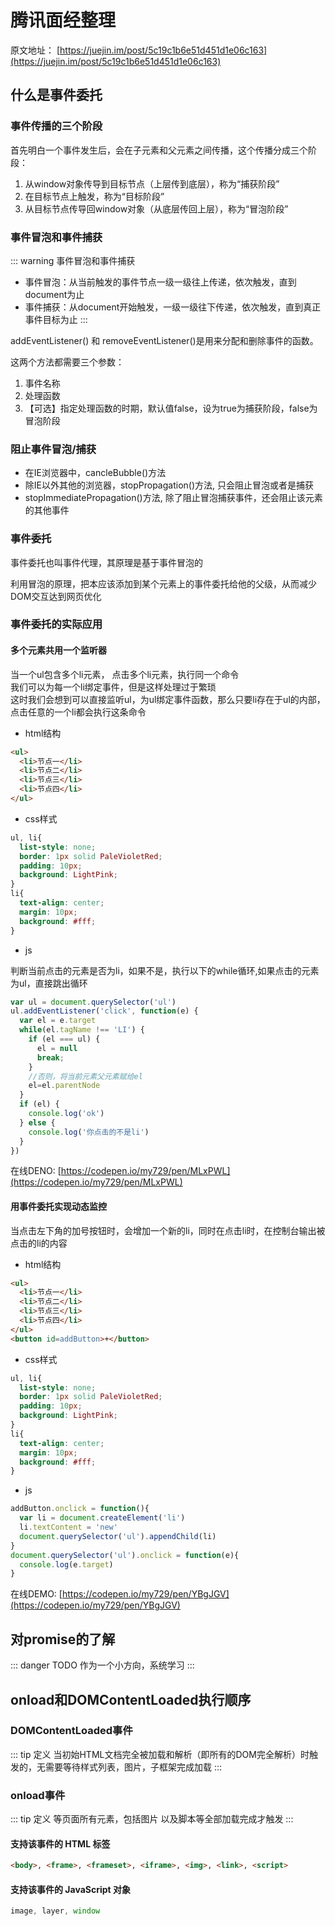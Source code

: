 # 腾讯面经整理

原文地址： [https://juejin.im/post/5c19c1b6e51d451d1e06c163](https://juejin.im/post/5c19c1b6e51d451d1e06c163)

## 什么是事件委托

### 事件传播的三个阶段

首先明白一个事件发生后，会在子元素和父元素之间传播，这个传播分成三个阶段：

  1. 从window对象传导到目标节点（上层传到底层），称为“捕获阶段”
  2. 在目标节点上触发，称为“目标阶段”
  3. 从目标节点传导回window对象（从底层传回上层），称为“冒泡阶段”

### 事件冒泡和事件捕获

::: warning 事件冒泡和事件捕获
* 事件冒泡：从当前触发的事件节点一级一级往上传递，依次触发，直到document为止
* 事件捕获：从document开始触发，一级一级往下传递，依次触发，直到真正事件目标为止
:::

addEventListener() 和 removeEventListener()是用来分配和删除事件的函数。

这两个方法都需要三个参数：
  1. 事件名称
  2. 处理函数
  3. 【可选】指定处理函数的时期，默认值false，设为true为捕获阶段，false为冒泡阶段

### 阻止事件冒泡/捕获

* 在IE浏览器中，cancleBubble()方法
* 除IE以外其他的浏览器，stopPropagation()方法, 只会阻止冒泡或者是捕获
* stopImmediatePropagation()方法, 除了阻止冒泡捕获事件，还会阻止该元素的其他事件

### 事件委托

事件委托也叫事件代理，其原理是基于事件冒泡的

利用冒泡的原理，把本应该添加到某个元素上的事件委托给他的父级，从而减少DOM交互达到网页优化

### 事件委托的实际应用

#### 多个元素共用一个监听器

当一个ul包含多个li元素， 点击多个li元素，执行同一个命令   
我们可以为每一个li绑定事件，但是这样处理过于繁琐  
这时我们会想到可以直接监听ul，为ul绑定事件函数，那么只要li存在于ul的内部，点击任意的一个li都会执行这条命令

* html结构
```html
<ul>
  <li>节点一</li>
  <li>节点二</li>
  <li>节点三</li>
  <li>节点四</li>
</ul>
```
* css样式
```css
ul, li{
  list-style: none;
  border: 1px solid PaleVioletRed;
  padding: 10px;
  background: LightPink;
}
li{
  text-align: center;
  margin: 10px;
  background: #fff;
}
```

* js

判断当前点击的元素是否为li，如果不是，执行以下的while循环,如果点击的元素为ul，直接跳出循环

```js
var ul = document.querySelector('ul')
ul.addEventListener('click', function(e) {
  var el = e.target
  while(el.tagName !== 'LI') {
    if (el === ul) {
      el = null
      break;
    }
    //否则，将当前元素父元素赋给el
    el=el.parentNode
  }
  if (el) {
    console.log('ok')
  } else {
    console.log('你点击的不是li')
  }
})
```
在线DENO: [https://codepen.io/my729/pen/MLxPWL](https://codepen.io/my729/pen/MLxPWL)

#### 用事件委托实现动态监控

当点击左下角的加号按钮时，会增加一个新的li，同时在点击li时，在控制台输出被点击的li的内容

* html结构
```html
<ul>
  <li>节点一</li>
  <li>节点二</li>
  <li>节点三</li>
  <li>节点四</li>
</ul>
<button id=addButton>+</button>
```
* css样式
```css
ul, li{
  list-style: none;
  border: 1px solid PaleVioletRed;
  padding: 10px;
  background: LightPink;
}
li{
  text-align: center;
  margin: 10px;
  background: #fff;
}
```
* js
```js
addButton.onclick = function(){
  var li = document.createElement('li')
  li.textContent = 'new' 
  document.querySelector('ul').appendChild(li)
}
document.querySelector('ul').onclick = function(e){
  console.log(e.target)
}
```
在线DEMO: [https://codepen.io/my729/pen/YBgJGV](https://codepen.io/my729/pen/YBgJGV)

## 对promise的了解

::: danger TODO
作为一个小方向，系统学习
:::

## onload和DOMContentLoaded执行顺序

### DOMContentLoaded事件

::: tip 定义
当初始HTML文档完全被加载和解析（即所有的DOM完全解析）时触发的，无需要等待样式列表，图片，子框架完成加载
:::

### onload事件

::: tip 定义
等页面所有元素，包括图片 以及脚本等全部加载完成才触发
:::

#### 支持该事件的 HTML 标签
```html
<body>, <frame>, <frameset>, <iframe>, <img>, <link>, <script>
```

#### 支持该事件的 JavaScript 对象
```js
image, layer, window
```
